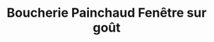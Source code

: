 ---
title: "Boucherie Painchaud Fenêtre sur goût"
url: /vitre/boucherie-painchaud-fenetre-sur-gout/
shop: boucherie
---